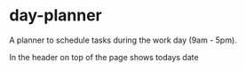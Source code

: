 # day-planner

A planner to schedule tasks during the work day (9am - 5pm).

In the header on top of the page shows todays date


